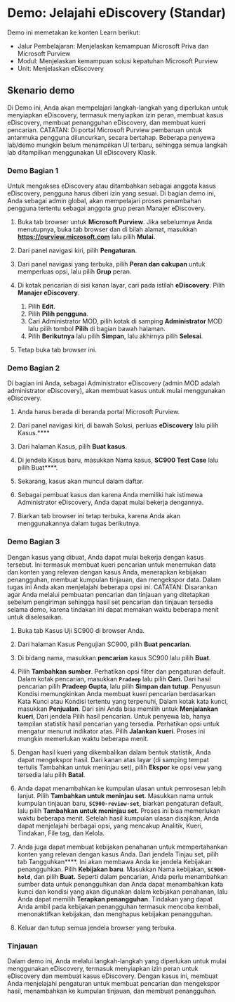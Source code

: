 <!---
---
Demo: Judul: 'Jelajahi Jalur Pembelajaran/Modul/Unit eDiscovery': 'Jalur Pembelajaran: Menjelaskan kemampuan Microsoft Priva dan Microsoft Purview; Modul 3: Menjelaskan solusi kepatuhan data Microsoft Purview; Unit 2: Menjelaskan eDiscovery'
---
--->

# Demo: Jelajahi eDiscovery (Standar)

Demo ini memetakan ke konten Learn berikut:

- Jalur Pembelajaran: Menjelaskan kemampuan Microsoft Priva dan Microsoft Purview
- Modul: Menjelaskan kemampuan solusi kepatuhan Microsoft Purview
- Unit: Menjelaskan eDiscovery

## Skenario demo

Di Demo ini, Anda akan mempelajari langkah-langkah yang diperlukan untuk menyiapkan eDiscovery, termasuk menyiapkan izin peran, membuat kasus eDiscovery, membuat penangguhan eDiscovery, dan membuat kueri pencarian.  CATATAN: Di portal Microsoft Purview pembaruan untuk antarmuka pengguna diluncurkan, secara bertahap. Beberapa penyewa lab/demo mungkin belum menampilkan UI terbaru, sehingga semua langkah lab ditampilkan menggunakan UI eDiscovery Klasik.

### Demo Bagian 1

Untuk mengakses eDiscovery atau ditambahkan sebagai anggota kasus eDiscovery, pengguna harus diberi izin yang sesuai. Di bagian demo ini, Anda sebagai admin global, akan mempelajari proses penambahan pengguna tertentu sebagai anggota grup peran Manajer eDiscovery.

1. Buka tab browser untuk **Microsoft Purview**. Jika sebelumnya Anda menutupnya, buka tab browser dan di bilah alamat, masukkan **https://purview.microsoft.com** lalu pilih **Mulai.**  
1. Dari panel navigasi kiri, pilih **Pengaturan**.
1. Dari panel navigasi yang terbuka, pilih **Peran dan cakupan** untuk memperluas opsi, lalu pilih **Grup** peran.
1. Di kotak pencarian di sisi kanan layar, cari pada istilah **eDiscovery**.  Pilih **Manajer eDiscovery**.
    1. Pilih **Edit**.
    1. Pilih **Pilih pengguna**.
    1. Cari Administrator MOD, pilih kotak di samping **Administrator** MOD lalu pilih tombol **Pilih** di bagian bawah halaman.
    1. Pilih **Berikutnya** lalu pilih **Simpan**, lalu akhirnya pilih **Selesai**.

1. Tetap buka tab browser ini.

### Demo Bagian 2

Di bagian ini Anda, sebagai Administrator eDiscovery (admin MOD adalah administrator eDiscovery), akan membuat kasus untuk mulai menggunakan eDiscovery.

1. Anda harus berada di beranda portal Microsoft Purview.

1. Dari panel navigasi kiri, di bawah Solusi, perluas **eDiscovery** lalu pilih Kasus.****

1. Dari halaman Kasus, pilih **Buat kasus**.

1. Di jendela Kasus baru, masukkan Nama kasus, **SC900 Test Case** lalu pilih Buat****.

1. Sekarang, kasus akan muncul dalam daftar.

1. Sebagai pembuat kasus dan karena Anda memiliki hak istimewa Administrator eDiscovery, Anda dapat mulai bekerja dengannya.  

1. Biarkan tab browser ini tetap terbuka, karena Anda akan menggunakannya dalam tugas berikutnya.

### Demo Bagian 3

Dengan kasus yang dibuat, Anda dapat mulai bekerja dengan kasus tersebut. Ini termasuk membuat kueri pencarian untuk menemukan data dan konten yang relevan dengan kasus Anda, menerapkan kebijakan penangguhan, membuat kumpulan tinjauan, dan mengekspor data. Dalam tugas ini Anda akan menjelajahi beberapa opsi ini. CATATAN: Disarankan agar Anda melalui pembuatan pencarian dan tinjauan yang ditetapkan sebelum pengiriman sehingga hasil set pencarian dan tinjauan tersedia selama demo, karena tindakan ini dapat memakan waktu beberapa menit untuk diselesaikan.  

1. Buka tab Kasus Uji SC900 di browser Anda.

1. Dari halaman Kasus Pengujian SC900, pilih  **Buat pencarian**.

1. Di bidang nama, masukkan **pencarian** kasus SC900 lalu pilih **Buat**.

1. Pilih **Tambahkan sumber**. Perhatikan opsi filter dan pengaturan default. Dalam kotak pencarian, masukkan **`Pradeep`** lalu pilih **Cari.** Dari hasil pencarian pilih **Pradeep Gupta**, lalu pilih **Simpan dan tutup**. Penyusun Kondisi memungkinkan Anda membuat kueri pencarian berdasarkan Kata Kunci atau Kondisi tertentu yang terpenuhi, Dalam kotak kata kunci, masukkan **Penjualan**. Dari sini Anda bisa memilih untuk **Menjalankan kueri**, Dari jendela Pilih hasil pencarian. Untuk penyewa lab, hanya tampilan statistik hasil pencarian yang tersedia. Perhatikan opsi untuk mengatur menurut indikator atas. Pilih **Jalankan kueri**.  Proses ini mungkin memerlukan waktu beberapa menit.

1. Dengan hasil kueri yang dikembalikan dalam bentuk statistik, Anda dapat mengekspor hasil.  Dari kanan atas layar (di samping tempat tertulis Tambahkan untuk meninjau set), pilih **Ekspor** ke opsi vew yang tersedia lalu pilih **Batal**.

1. Anda dapat menambahkan ke kumpulan ulasan untuk pemrosesan lebih lanjut.  Pilih **Tambahkan untuk meninjau set**. Masukkan nama untuk kumpulan tinjauan baru, **`SC900-review-set`**, biarkan pengaturan default, lalu pilih **Tambahkan untuk meninjau set.** Proses ini bisa memerlukan waktu beberapa menit. Setelah hasil kumpulan ulasan disajikan, Anda dapat menjelajahi berbagai opsi, yang mencakup Analitik, Kueri, Tindakan, File tag, dan Kelola.

1. Anda juga dapat membuat kebijakan penahanan untuk mempertahankan konten yang relevan dengan kasus Anda. Dari jendela Tinjau set, pilih tab Tangguhkan****.  Ini akan membawa Anda ke jendela Kebijakan penangguhkan. Pilih **Kebijakan baru**.  Masukkan Nama kebijakan, **`SC900-hold`**, dan pilih **Buat.**  Seperti dalam pencarian, Anda perlu menambahkan sumber data untuk penangguhkan dan Anda dapat menambahkan kata kunci dan kondisi yang akan digunakan dalam kebijakan penahanan, lalu Anda dapat memilih **Terapkan penangguhan**.  Tindakan yang dapat Anda ambil pada kebijakan penangguhan termasuk mencoba kembali, menonaktifkan kebijakan, dan menghapus kebijakan penangguhan.

1. Keluar dan tutup semua jendela browser yang terbuka.

### Tinjauan

Dalam demo ini, Anda melalui langkah-langkah yang diperlukan untuk mulai menggunakan eDiscovery, termasuk menyiapkan izin peran untuk eDiscovery dan membuat kasus eDiscovery.  Dengan kasus ini, membuat Anda menjelajahi pengaturan untuk membuat pencarian dan mengekspor hasil, menambahkan ke kumpulan tinjauan, dan membuat penangguhan.

